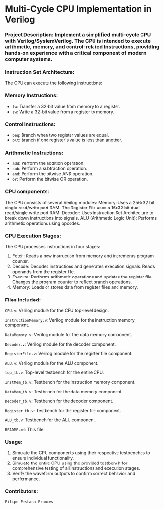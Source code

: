 # Multi-Cycle CPU Implementation in Verilog

### Project Description: Implement a simplified multi-cycle CPU with Verilog/SystemVerilog. The CPU is intended to execute arithmetic, memory, and control-related instructions, providing hands-on experience with a critical component of modern computer systems.

### Instruction Set Architecture:
The CPU can execute the following instructions:

### Memory Instructions:
- `lw`: Transfer a 32-bit value from memory to a register.
- `sw`: Write a 32-bit value from a register to memory.

### Control Instructions:
- `beq`: Branch when two register values are equal.
- `blt`: Branch if one register's value is less than another.

### Arithmetic Instructions:
- `add`: Perform the addition operation.
- `sub`: Perform a subtraction operation.
- `and`: Perform the bitwise AND operation.
- `or`: Perform the bitwise OR operation.


### CPU components:
The CPU consists of several Verilog modules:
Memory: Uses a 256x32 bit single read/write port RAM.
The Register File uses a 16x32 bit dual read/single write port RAM.
Decoder: Uses Instruction Set Architecture to break down instructions into signals.
ALU (Arithmetic Logic Unit): Performs arithmetic operations using opcodes.


### CPU Execution Stages:
The CPU processes instructions in four stages:
1. Fetch: Reads a new instruction from memory and increments program counter.
2. Decode: Decodes instructions and generates execution signals. Reads operands from the register file.
3. Execute: Performs arithmetic operations and updates the register file. Changes the program counter to reflect branch operations.
4. Memory: Loads or stores data from register files and memory.


### Files Included:
`CPU.v`: Verilog module for the CPU top-level design.

`InstructionMemory.v`: Verilog module for the instruction memory component.

`DataMemory.v`: Verilog module for the data memory component.

`Decoder.v`: Verilog module for the decoder component.

`RegisterFile.v`: Verilog module for the register file component.

`ALU.v`: Verilog module for the ALU component.

`top_tb.v`: Top-level testbench for the entire CPU.

`InstMem_tb.v`: Testbench for the instruction memory component.

`DataMem_tb.v`: Testbench for the data memory component.

`Decoder_tb.v`: Testbench for the decoder component.

`Register_tb.v`: Testbench for the register file component.

`ALU_tb.v`: Testbench for the ALU component.

`README.md`: This file.


### Usage:
1. Simulate the CPU components using their respective testbenches to ensure individual functionality.
2. Simulate the entire CPU using the provided testbench for comprehensive testing of all instructions and execution stages.
3. Verify the waveform outputs to confirm correct behavior and performance.


### Contributors:
`Filipe Pestana Frances`
